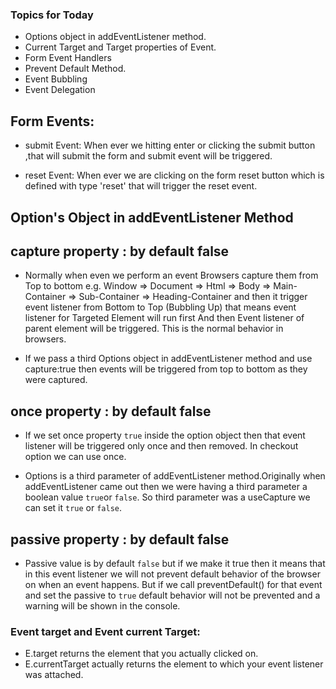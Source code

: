 ### Topics for Today
- Options object in addEventListener method.
- Current Target and Target properties of Event.
- Form Event Handlers
- Prevent Default Method.
- Event Bubbling
- Event Delegation


## Form Events:

- submit Event: When ever we hitting enter or clicking the submit button ,that will submit the form and submit event will be triggered.

- reset Event: When ever we are clicking on the form reset button which is defined with type 'reset' that will trigger the reset event.

## Option's Object in addEventListener Method

## capture property : by default false

- Normally when even we perform an event Browsers capture them from Top to bottom e.g. Window => Document => Html => Body => Main-Container => Sub-Container => Heading-Container and then it trigger event listener from Bottom to Top (Bubbling Up) that means event listener for Targeted Element will run first And then Event listener of parent element will be triggered. This is the normal behavior in browsers.

- If we pass a third Options object in addEventListener method and use capture:true then events will be triggered from top to bottom as they were captured.

## once property : by default false

- If we set once property `true` inside the option object then that event listener will be triggered only once and then removed. In checkout option we can use once. 


- Options is a third parameter  of addEventListener method.Originally when addEventListener came out then we were having a third parameter a boolean value `true`or `false`. So third parameter was a useCapture we can set it `true` or `false`.

## passive property : by default false

- Passive value is by default `false` but if we make it true then it means that in this event listener we will not prevent default behavior of the browser on when an event happens. But if we call preventDefault() for that event and set the passive to `true` default behavior will not be prevented and  a warning will be shown in the console.

### Event target and Event current Target:

- E.target  returns the element that you actually clicked on.
- E.currentTarget actually returns the element to which your event listener was attached.


